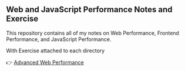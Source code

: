 ## Web and JavaScript Performance Notes and Exercise

This repository contains all of my notes on Web Performance, Frontend Performance, and JavaScript Performance.

With Exercise attached to each directory

👉 [Advanced Web Performance]('./adv-webpref/README.md')
